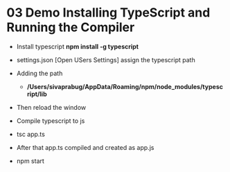 # 03 Demo Installing TypeScript and Running the Compiler

- Install typescript
**npm install -g typescript**

- settings.json [Open USers Settings] assign the typescript path
- Adding the path
	- **/Users/sivaprabug/AppData/Roaming/npm/node_modules/typescript/lib**

- Then reload the window
- Compile typescript to js
- tsc app.ts
- After that app.ts compiled and created as app.js
- npm start